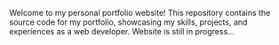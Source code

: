 Welcome to my personal portfolio website! 
This repository contains the source code for my portfolio, showcasing my skills, projects, and experiences as a web developer.
Website is still in progress...
